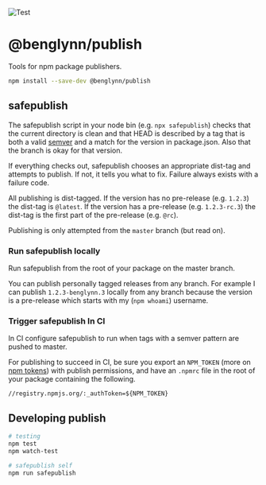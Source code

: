 ![Test](https://github.com/benglynn/publish/workflows/Test/badge.svg)

# @benglynn/publish

Tools for npm package publishers. 


```bash
npm install --save-dev @benglynn/publish
```

## safepublish

The safepublish script in your node bin (e.g. `npx safepublish`) checks that the
current directory is clean and that HEAD is described by a tag that is both a
valid [semver][] and a match for the version in package.json. Also that the
branch is okay for that version.

If everything checks out, safepublish chooses an appropriate dist-tag and
attempts to publish. If not, it tells you what to fix. Failure always exists
with a failure code.

All publishing is dist-tagged. If the version has no pre-release (e.g. `1.2.3`)
the dist-tag is `@latest`. If the version has a pre-release (e.g. `1.2.3-rc.3`)
the dist-tag is the first part of the pre-release (e.g. `@rc`).

Publishing is only attempted from the `master` branch (but read on).

### Run safepublish locally

Run safepublish from the root of your package on the master branch. 

You can publish personally tagged releases from any branch. For example I can
publish `1.2.3-benglynn.3` locally from any branch because the version is a
pre-release which starts with my (`npm whoami`) username.

### Trigger safepublish In CI

In CI configure safepublish to run when tags with a semver pattern are pushed to
 master.
 
 For publishing to succeed in CI, be sure you export an `NPM_TOKEN`
 (more on [npm tokens][]) with publish permissions, and have an `.npmrc` file in
 the root of your package containing the following.

  ```
  //registry.npmjs.org/:_authToken=${NPM_TOKEN}
  ```

## Developing publish

```bash
# testing
npm test
npm watch-test

# safepublish self
npm run safepublish
```

[semver]: https://github.com/npm/node-semver#readme
[npm tokens]: https://docs.npmjs.com/about-authentication-tokens
